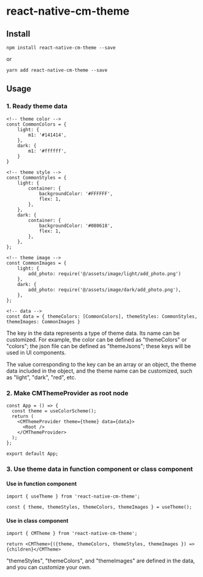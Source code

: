 # react-native-cm-theme

## Install

`npm install react-native-cm-theme --save`

or

`yarn add react-native-cm-theme --save`

## Usage

### 1. Ready theme data

```
<!-- theme color -->
const CommonColors = {
    light: {
        m1: '#141414',
    },
    dark: {
        m1: '#ffffff',
    }
}

<!-- theme style -->
const CommonStyles = {
    light: {
        container: {
            backgroundColor: '#FFFFFF',
            flex: 1,
        },
    },
    dark: {
        container: {
            backgroundColor: '#080618',
            flex: 1,
        },
    },
};

<!-- theme image -->
const CommonImages = {
    light: {
        add_photo: require('@/assets/image/light/add_photo.png')
    },
    dark: {
        add_photo: require('@/assets/image/dark/add_photo.png'),
    },
};

<!-- data -->
const data = { themeColors: [CommonColors], themeStyles: CommonStyles, themeImages: CommonImages }
```

The key in the data represents a type of theme data. Its name can be customized. For example, the color can be defined as "themeColors" or "colors"; the json file can be defined as "themeJsons"; these keys will be used in UI components.

The value corresponding to the key can be an array or an object, the theme data included in the object, and the theme name can be customized, such as "light", "dark", "red", etc.

### 2. Make CMThemeProvider as root node

```
const App = () => {
  const theme = useColorScheme();
  return (
    <CMThemeProvider theme={theme} data={data}>
      <Root />
    </CMThemeProvider>
  );
};

export default App;
```

### 3. Use theme data in function component or class component

#### Use in function component

```
import { useTheme } from 'react-native-cm-theme';

const { theme, themeStyles, themeColors, themeImages } = useTheme();
```

#### Use in class component

```
import { CMTheme } from 'react-native-cm-theme';

return <CMTheme>{({theme, themeColors, themeStyles, themeImages }) => {children}</CMTheme>
```

"themeStyles", "themeColors", and "themeImages" are defined in the data, and you can customize your own.